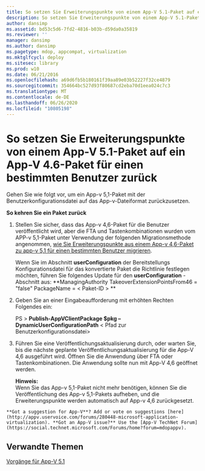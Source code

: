 ```yaml
---
title: So setzen Sie Erweiterungspunkte von einem App-V 5.1-Paket auf ein App-V 4.6-Paket für einen bestimmten Benutzer zurück
description: So setzen Sie Erweiterungspunkte von einem App-V 5.1-Paket auf ein App-V 4.6-Paket für einen bestimmten Benutzer zurück
author: dansimp
ms.assetid: bd53c5d6-7fd2-4816-b03b-d59da0a35819
ms.reviewer: ''
manager: dansimp
ms.author: dansimp
ms.pagetype: mdop, appcompat, virtualization
ms.mktglfcycl: deploy
ms.sitesec: library
ms.prod: w10
ms.date: 06/21/2016
ms.openlocfilehash: a69d6fb5b180161f39aa89e03b52227f32ce4879
ms.sourcegitcommit: 354664bc527d93f80687cd2eba70d1eea024c7c3
ms.translationtype: MT
ms.contentlocale: de-DE
ms.lasthandoff: 06/26/2020
ms.locfileid: "10805198"
---
```

# So setzen Sie Erweiterungspunkte von einem App-V 5.1-Paket auf ein App-V 4.6-Paket für einen bestimmten Benutzer zurück


Gehen Sie wie folgt vor, um ein App-v 5,1-Paket mit der Benutzerkonfigurationsdatei auf das App-v-Dateiformat zurückzusetzen.

**So kehren Sie ein Paket zurück**

1.  Stellen Sie sicher, dass das App-v 4,6-Paket für die Benutzer veröffentlicht wird, aber die FTA und Tastenkombinationen wurden vom APP-v 5,1-Paket unter Verwendung der folgenden Migrationsmethode angenommen, [wie Sie Erweiterungspunkte aus einem App-v 4,6-Paket zu app-v 5,1 für einen bestimmten Benutzer migrieren](how-to-migrate-extension-points-from-an-app-v-46-package-to-app-v-51-for-a-specific-user.md).

    Wenn Sie im Abschnitt **userConfiguration** der Bereitstellungs Konfigurationsdatei für das konvertierte Paket die Richtlinie festlegen möchten, führen Sie folgendes Update für den **userConfiguration** -Abschnitt aus: **ManagingAuthority TakeoverExtensionPointsFrom46 = "false" PackageName = &lt; Paket-ID &gt; **

2.  Geben Sie an einer Eingabeaufforderung mit erhöhten Rechten Folgendes ein:

    PS &gt; **Publish-AppVClientPackage $pkg – DynamicUserConfigurationPath** &lt; Pfad zur Benutzerkonfigurationsdatei&gt;

3.  Führen Sie eine Veröffentlichungsaktualisierung durch, oder warten Sie, bis die nächste geplante Veröffentlichungsaktualisierung für die App-V 4,6 ausgeführt wird. Öffnen Sie die Anwendung über FTA oder Tastenkombinationen. Die Anwendung sollte nun mit App-V 4,6 geöffnet werden.

    **Hinweis:**  
    Wenn Sie das App-v 5,1-Paket nicht mehr benötigen, können Sie die Veröffentlichung des App-v 5,1-Pakets aufheben, und die Erweiterungspunkte werden automatisch auf App-v 4,6 zurückgesetzt.



~~~
**Got a suggestion for App-V**? Add or vote on suggestions [here](http://appv.uservoice.com/forums/280448-microsoft-application-virtualization). **Got an App-V issue?** Use the [App-V TechNet Forum](https://social.technet.microsoft.com/Forums/home?forum=mdopappv).
~~~

## Verwandte Themen


[Vorgänge für App-V 5.1](operations-for-app-v-51.md)









